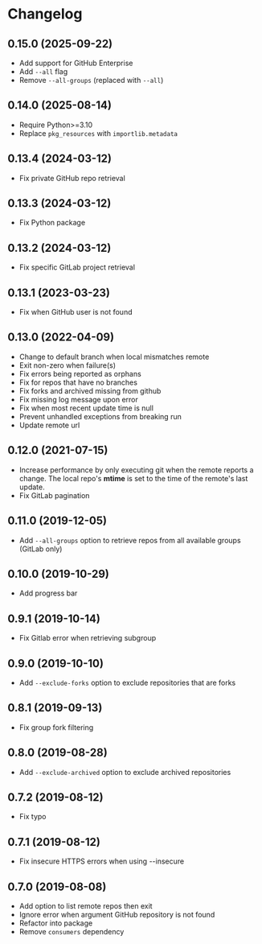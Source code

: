 # Changelog

## 0.15.0 (2025-09-22)
- Add support for GitHub Enterprise
- Add `--all` flag
- Remove `--all-groups` (replaced with `--all`)

## 0.14.0 (2025-08-14)
- Require Python>=3.10
- Replace `pkg_resources` with `importlib.metadata`

## 0.13.4 (2024-03-12)
- Fix private GitHub repo retrieval

## 0.13.3 (2024-03-12)
- Fix Python package

## 0.13.2 (2024-03-12)
- Fix specific GitLab project retrieval

## 0.13.1 (2023-03-23)
- Fix when GitHub user is not found

## 0.13.0 (2022-04-09)
- Change to default branch when local mismatches remote
- Exit non-zero when failure(s)
- Fix errors being reported as orphans
- Fix for repos that have no branches
- Fix forks and archived missing from github
- Fix missing log message upon error
- Fix when most recent update time is null
- Prevent unhandled exceptions from breaking run
- Update remote url

## 0.12.0 (2021-07-15)
- Increase performance by only executing git when the remote reports a change. 
  The local repo's **mtime** is set to the time of the remote's last update.
- Fix GitLab pagination

## 0.11.0 (2019-12-05)
- Add `--all-groups` option to retrieve repos from all available groups (GitLab only)

## 0.10.0 (2019-10-29)
- Add progress bar

## 0.9.1 (2019-10-14)
- Fix Gitlab error when retrieving subgroup

## 0.9.0 (2019-10-10)
- Add `--exclude-forks` option to exclude repositories that are forks

## 0.8.1 (2019-09-13)
- Fix group fork filtering

## 0.8.0 (2019-08-28)
- Add `--exclude-archived` option to exclude archived repositories

## 0.7.2 (2019-08-12)
- Fix typo

## 0.7.1 (2019-08-12)
- Fix insecure HTTPS errors when using --insecure

## 0.7.0 (2019-08-08)
- Add option to list remote repos then exit
- Ignore error when argument GitHub repository is not found
- Refactor into package
- Remove `consumers` dependency
